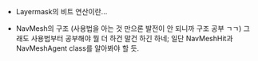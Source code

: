 - Layermask의 비트 연산이란...

- NavMesh의 구조 (사용법을 아는 것 만으론 발전이 안 되니까 구조 공부 ㄱㄱ)
	 그래도 사용법부터 공부해야 뭘 더 하건 말건 하긴 하네; 일단 NavMeshHit과 NavMeshAgent class를 알아봐야 할 듯.